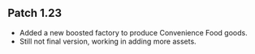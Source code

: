 ## Patch 1.23
* Added a new boosted factory to produce Convenience Food goods.
* Still not final version, working in adding more assets.
	
